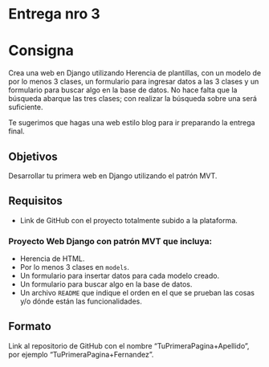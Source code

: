 # Entrega nro 3

# Consigna

Crea una web en Django utilizando Herencia de plantillas, con un modelo de por lo menos 3 clases, un formulario para ingresar datos a las 3 clases y un formulario para buscar algo en la base de datos. No hace falta que la búsqueda abarque las tres clases; con realizar la búsqueda sobre una será suficiente.

Te sugerimos que hagas una web estilo blog para ir preparando la entrega final.

## Objetivos

Desarrollar tu primera web en Django utilizando el patrón MVT.

## Requisitos

- Link de GitHub con el proyecto totalmente subido a la plataforma.

### Proyecto Web Django con patrón MVT que incluya:

- Herencia de HTML.
- Por lo menos 3 clases en `models`.
- Un formulario para insertar datos para cada modelo creado.
- Un formulario para buscar algo en la base de datos.
- Un archivo `README` que indique el orden en el que se prueban las cosas y/o dónde están las funcionalidades.

## Formato

Link al repositorio de GitHub con el nombre “TuPrimeraPagina+Apellido”, por ejemplo “TuPrimeraPagina+Fernandez”.